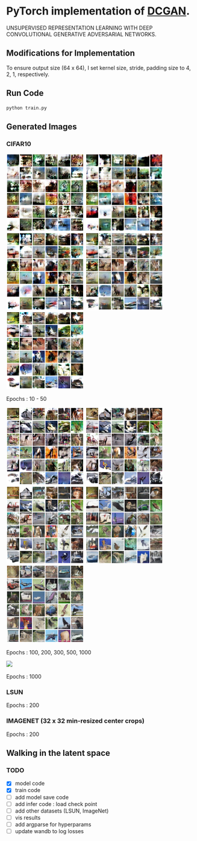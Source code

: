 # PyTorch implementation of [DCGAN](https://arxiv.org/pdf/1511.06434.pdf).
UNSUPERVISED REPRESENTATION LEARNING WITH DEEP CONVOLUTIONAL GENERATIVE ADVERSARIAL NETWORKS.

## Modifications for Implementation
To ensure output size (64 x 64), I set kernel size, stride, padding size to 4, 2, 1, respectively.


## Run Code

```python
python train.py
```


## Generated Images
### CIFAR10

<img src=results\cifar10\0010_results_cifar10.png>
<img src=results\cifar10\0020_results_cifar10.png>
<img src=results\cifar10\0030_results_cifar10.png>
<img src=results\cifar10\0040_results_cifar10.png>
<img src=results\cifar10\0050_results_cifar10.png>

Epochs : 10 - 50


<img src=results\cifar10\0100_results_cifar10.png>
<img src=results\cifar10\0200_results_cifar10.png>
<img src=results\cifar10\0300_results_cifar10.png>
<img src=results\cifar10\0500_results_cifar10.png>
<img src=results\cifar10\1000_results_cifar10.png>

Epochs : 100, 200, 300, 500, 1000

<img src=results\cifar10\1000_gif_results_cifar10.gif>

Epochs : 1000

### LSUN


Epochs : 200

### IMAGENET (32 x 32 min-resized center crops)

Epochs : 200



## Walking in the latent space



### TODO
- [x] model code
- [x] train code
- [ ] add model save code
- [ ] add infer code : load check point
- [ ] add other datasets (LSUN, ImageNet)
- [ ] vis results
- [ ] add argparse for hyperparams
- [ ] update wandb to log losses 